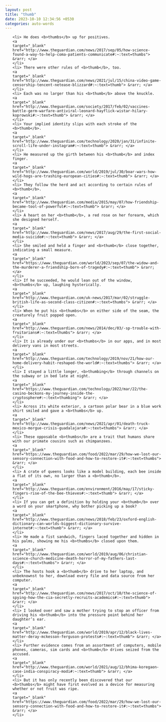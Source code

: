 ```yaml
---
layout: post
title: "thumb"
date: 2023-10-10 12:34:56 +0530
categories: auto-words
---
```

<ol>

    <li> He does <b>thumbs</b> up for positives.
    <a 
    target="_blank" 
    href="http://www.theguardian.com/news/2017/sep/05/how-science-found-a-way-to-help-coma-patients-communicate#:~:text=thumbs"> &rarr; </a>
    </li>
    <li> There were other rules of <b>thumb</b>, too.
    <a 
    target="_blank" 
    href="http://www.theguardian.com/news/2021/jul/15/china-video-game-censorship-tencent-netease-blizzard#:~:text=thumb"> &rarr; </a>
    </li>
    <li> Each was no larger than his <b>thumb</b> above the knuckle.
    <a 
    target="_blank" 
    href="http://www.theguardian.com/society/2017/feb/02/vaccines-battle-germ-warfare-antiviral-leonard-hayflick-wistar-hilary-koprowski#:~:text=thumb"> &rarr; </a>
    </li>
    <li> Your implied identity slips with each stroke of the <b>thumb</b>.
    <a 
    target="_blank" 
    href="http://www.theguardian.com/technology/2020/jan/31/infinite-scroll-life-under-instagram#:~:text=thumb"> &rarr; </a>
    </li>
    <li> He measured up the girth between his <b>thumb</b> and index finger.
    <a 
    target="_blank" 
    href="http://www.theguardian.com/world/2019/jul/30/boar-wars-how-wild-hogs-are-trashing-european-cities#:~:text=thumb"> &rarr; </a>
    </li>
    <li> They follow the herd and act according to certain rules of <b>thumb</b>.
    <a 
    target="_blank" 
    href="http://www.theguardian.com/media/2015/may/07/how-friendship-became-tool-of-powerful#:~:text=thumb"> &rarr; </a>
    </li>
    <li> A heart on her <b>thumb</b>, a red rose on her forearm, which she designed herself.
    <a 
    target="_blank" 
    href="http://www.theguardian.com/news/2017/aug/29/the-first-social-media-suicide#:~:text=thumb"> &rarr; </a>
    </li>
    <li> She smiled and held a finger and <b>thumb</b> close together, indicating a small measure.
    <a 
    target="_blank" 
    href="https://www.theguardian.com/world/2023/sep/07/the-widow-and-the-murderer-a-friendship-born-of-tragedy#:~:text=thumb"> &rarr; </a>
    </li>
    <li> If he succeeded, he would lean out of the window, <b>thumbs</b> up, laughing hysterically.
    <a 
    target="_blank" 
    href="http://www.theguardian.com/uk-news/2017/mar/02/struggle-british-life-as-second-class-citizen#:~:text=thumbs"> &rarr; </a>
    </li>
    <li> When he put his <b>thumbs</b> on either side of the seam, the creaturely fruit popped open.
    <a 
    target="_blank" 
    href="http://www.theguardian.com/news/2014/dec/03/-sp-trouble-with-fruitarians#:~:text=thumbs"> &rarr; </a>
    </li>
    <li> It is already under our <b>thumbs</b> in our apps, and in most delivery vans in most streets.
    <a 
    target="_blank" 
    href="http://www.theguardian.com/technology/2019/nov/21/how-our-home-delivery-habit-reshaped-the-world#:~:text=thumbs"> &rarr; </a>
    </li>
    <li> I stayed a little longer, <b>thumbing</b> through channels on the subway or in bed late at night.
    <a 
    target="_blank" 
    href="https://www.theguardian.com/technology/2022/mar/22/the-casino-beckons-my-journey-inside-the-cryptosphere#:~:text=thumbing"> &rarr; </a>
    </li>
    <li> Across its white exterior, a cartoon polar bear in a blue work shirt smiled and gave a <b>thumbs</b> up.
    <a 
    target="_blank" 
    href="http://www.theguardian.com/news/2021/apr/01/death-truck-mexico-morgue-crisis-guadalajara#:~:text=thumbs"> &rarr; </a>
    </li>
    <li> These opposable <b>thumbs</b> are a trait that humans share with our primate cousins such as chimpanzees.
    <a 
    target="_blank" 
    href="https://www.theguardian.com/food/2022/mar/29/how-we-lost-our-sensory-connection-with-food-and-how-to-restore-it#:~:text=thumbs"> &rarr; </a>
    </li>
    <li> A crate of queens looks like a model building, each bee inside a flat of its own, no larger than a <b>thumb</b>.
    <a 
    target="_blank" 
    href="http://www.theguardian.com/environment/2016/may/17/sticky-fingers-rise-of-the-bee-thieves#:~:text=thumb"> &rarr; </a>
    </li>
    <li> If you can get a definition by holding your <b>thumb</b> over a word on your smartphone, why bother picking up a book?
    <a 
    target="_blank" 
    href="http://www.theguardian.com/news/2018/feb/23/oxford-english-dictionary-can-worlds-biggest-dictionary-survive-internet#:~:text=thumb"> &rarr; </a>
    </li>
    <li> He made a fist sandwich, fingers laced together and hidden in his palms, showing me his <b>thumbs</b> closed upon them.
    <a 
    target="_blank" 
    href="http://www.theguardian.com/world/2019/aug/06/christian-science-church-medicine-death-horror-of-my-fathers-last-days#:~:text=thumbs"> &rarr; </a>
    </li>
    <li> The hosts hook a <b>thumb</b> drive to her laptop, and unbeknownst to her, download every file and data source from her computer.
    <a 
    target="_blank" 
    href="http://www.theguardian.com/news/2017/oct/10/the-science-of-spying-how-the-cia-secretly-recruits-academics#:~:text=thumb"> &rarr; </a>
    </li>
    <li> I looked over and saw a mother trying to stop an officer from driving his <b>thumb</b> into the pressure point behind her daughter’s ear.
    <a 
    target="_blank" 
    href="http://www.theguardian.com/world/2019/apr/12/black-lives-matter-deray-mckesson-ferguson-protests#:~:text=thumb"> &rarr; </a>
    </li>
    <li> Further evidence comes from an assortment of computers, mobile phones, cameras, sim cards and <b>thumb</b> drives seized from the accused.
    <a 
    target="_blank" 
    href="http://www.theguardian.com/world/2021/aug/12/bhima-koregaon-case-india-conspiracy-modi#:~:text=thumb"> &rarr; </a>
    </li>
    <li> But it has only recently been discovered that our <b>thumbs</b> might have first evolved as a device for measuring whether or not fruit was ripe.
    <a 
    target="_blank" 
    href="https://www.theguardian.com/food/2022/mar/29/how-we-lost-our-sensory-connection-with-food-and-how-to-restore-it#:~:text=thumbs"> &rarr; </a>
    </li>